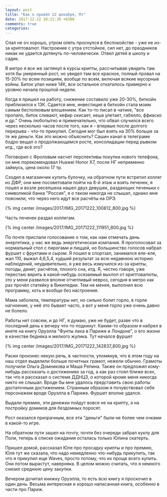 ```yaml
---
layout: post
title: "Как я провёл 22 декабря, Пт"
date: 2017-12-22 10:21:39 +0300
comments: true
categories: 
---
```

Спал не оч хорошо, утром опять проснулся в беспокойстве - уже не из-за криптовалют. Настроение с утра отстойное, сил нет, до праздников никак не удается дотянуть по-человечески. Отвел детей в школу и садик. 

В метро я все же заглянул в курсы крипты, рассчитывая увидеть там хотя бы умеренный рост, но увидел там все красное, полный провал на 15-20% по всем позициям, вообще по всем, включая всякие мусорные койны. Биток упал ниже 14К, все остальное откатилось примерно к уровню начала прошлой недели.

Когда я пришел на работу, снижение составило уже 20-30%, биткойн приблизился к 13К. Сдается мне, инвестиция в биткойн стала моим самым бестолковым влошением. Как то-то писал в чатике, "все пропало, биток сливают, кефир скисает, кеша улетает, габелло, ффиаско и др." Очень любопытно и примечательно, что обвал случился всего через несколько часов после того, как я - впервые после долгого перерыва - что-то прикупил. Сегодня мог был взять на 30% больше за те же деньги. Как это можно объяснить? Сашин канал в телеграме бодро вещал о продолжающемся росте, консолидации перед рывком итд., где всё это?

Поговорил с Фроловым насчет перспективы покупки нового телефона, он мне порекомендовал Huawei Honor X7, после НГ непременно займусь, цена около 17 тр.

Сходил в магазинчик купить булочку, на обратном пути встретил коллег из ДФР, они мне посоветовали пойти на 8-й этаж и взять печенек, я пошел и возле ресепшена нашел двух девушек, раздающих печеньки с символикой банка "Россия", я о таком никогда не слышал, однако мне пояснили, что через него идут все расчёты на ОРЭ.

{% img center /images/2017/IMG_20171222_100812_800.jpg %}

Часть печенек раздал коллегам.

{% img center /images/2017/IMG_20171222_111951_800.jpg %}

По почте прислали голосование о том, как нам отмечать день энергетика, у нас же ведь энергетическая компания. Я проголосовал за нормальный стол с пирогами и пиццей, но большинство голосов набрал фуршет с фруктами и сыром. Я пошел в спортзал, занимался еле-еле, жал 110, выжал 4,6,5,4, худший результат за всю недавнюю историю наблюдений, неудивительно, я уже весь измучился из-за крипты, погоды, денег, расчётов, плохого сна, итд. Я, честно говоря, уже перестаю верить в какой-нибудь осязаемый выхлоп от криптовалюты, зто у меня развился вполне отчетливый невроз, сегодня в метро как раз прочёл статейку в Википедии. Тем не менее, выполнил всю программу, хоть и вообще без настроения.

Мама заболела, температуры нет, но сильно болит горло, в горле нагноение, у неё это бывает часто, а вот у меня горло уже очень давно не болело.

Работы нет совсем, и до НГ, я думаю, уже не будет, разве что в последний день к вечеру что-то подкинут. Каким-то образом я набрел в инете на книгу Оруэлла "Фунты лиха в Париже и Лондоне", о его жизни в качестве бедняка и мелкого жулика. Тут начался фуршет
 
{% img center /images/2017/IMG_20171222_142837_800.jpg %}

Расин произнес некую речь, в частности, упомянув, что в этом году на наш отдел выделили больше почетных грамот, нежели обычно. Грамоты получили Ольга Домникова и Маша Репина. Также он предложил кому-нибудь рассказать о достижениях за год, а как раз стоял ближе всех, так что я рассказал о системе ДДНЦЗ, о которой кроме меня никогда никто не слышал. Вроде бы мне удалось представить свою работы достаточным достижением. Странным образом я почувствовал себя персонажем вроде Оруэлла в Париже. Фуршет вполне удался.

Выдали премию, эти денежки пойдут вовсе не на крипту, а на постройку домиков для бездомных поросят.

Рост оказался призрачным, все эти "деньги" были не более чем очками в какой-то игре.

На обратном пути зашел на почту, почти без очереди забрал куклу для Поли, теперь в списке ожидания осталась только Юлина скатерть. 

Пришел домой, рассказал Юле про просадку крипты и про премию, Юля тут же сказала, что надо немедленно что-нибудь прикупить, так что я прикупил еще Waves, просто потому, что их проще всего купить. Они потом вырастут, наверняка. В целом можно считать, что я немного снизил среднюю цену закупки.

Вечером дочитал книжку Оруэлла, то есть всю книгу я проскочил в один день. Весьма интересная и хорошо написанная книга, особенно в части про Париж.
